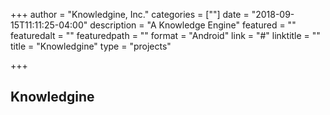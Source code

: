 +++
author = "Knowledgine, Inc."
categories = [""]
date = "2018-09-15T11:11:25-04:00"
description = "A Knowledge Engine"
featured = ""
featuredalt = ""
featuredpath = ""
format = "Android"
link = "#"
linktitle = ""
title = "Knowledgine"
type = "projects"

+++

## Knowledgine
